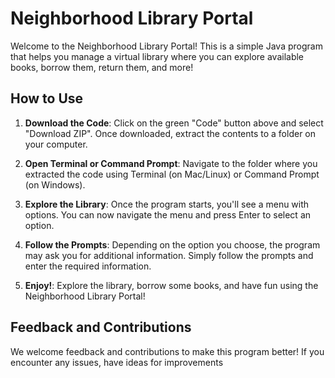 # Neighborhood Library Portal

Welcome to the Neighborhood Library Portal! This is a simple Java program that helps you manage a virtual library where you can explore available books, borrow them, return them, and more!

## How to Use

1. **Download the Code**: Click on the green "Code" button above and select "Download ZIP". Once downloaded, extract the contents to a folder on your computer.

2. **Open Terminal or Command Prompt**: Navigate to the folder where you extracted the code using Terminal (on Mac/Linux) or Command Prompt (on Windows).


3. **Explore the Library**: Once the program starts, you'll see a menu with options. You can now navigate the menu and press Enter to select an option.

4. **Follow the Prompts**: Depending on the option you choose, the program may ask you for additional information. Simply follow the prompts and enter the required information.

5. **Enjoy!**: Explore the library, borrow some books, and have fun using the Neighborhood Library Portal!

## Feedback and Contributions

We welcome feedback and contributions to make this program better! If you encounter any issues, have ideas for improvements
